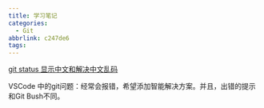 ```yaml
---
title: 学习笔记
categories:
  - Git
abbrlink: c247de6
tags:
---
```



[git status 显示中文和解决中文乱码](https://blog.csdn.net/u012145252/article/details/81775362)

VSCode 中的git问题：经常会报错，希望添加智能解决方案。并且，出错的提示和Git Bush不同。